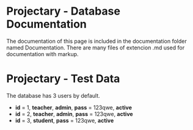 Projectary - Database Documentation
===================

The documentation of this page is included in the documentation folder named Documentation. 
There are many files of extencion .md used for documentation with markup.


Projectary - Test Data
===================

The database has 3 users by default.

 - **id** = 1, **teacher**, **admin**, **pass** = 123qwe, **active**
 - **id** = 2, **teacher**, **admin**, **pass** = 123qwe, **active**
 - **id** = 3, **student**, **pass** = 123qwe, **active**
